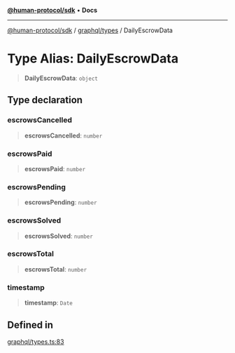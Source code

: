 [**@human-protocol/sdk**](../../../README.md) • **Docs**

***

[@human-protocol/sdk](../../../modules.md) / [graphql/types](../README.md) / DailyEscrowData

# Type Alias: DailyEscrowData

> **DailyEscrowData**: `object`

## Type declaration

### escrowsCancelled

> **escrowsCancelled**: `number`

### escrowsPaid

> **escrowsPaid**: `number`

### escrowsPending

> **escrowsPending**: `number`

### escrowsSolved

> **escrowsSolved**: `number`

### escrowsTotal

> **escrowsTotal**: `number`

### timestamp

> **timestamp**: `Date`

## Defined in

[graphql/types.ts:83](https://github.com/humanprotocol/human-protocol/blob/d7c2163eb6d737644fe4e633ac91e8fdfc2ed876/packages/sdk/typescript/human-protocol-sdk/src/graphql/types.ts#L83)
